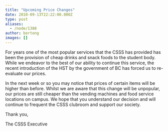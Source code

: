 ```yaml
---
title: "Upcoming Price Changes"
date: 2010-09-13T22:22:00.000Z
type: post
aliases:
  - /node/1388
author: bertong
images: []
---
```


<div class="field field-name-body field-type-text-with-summary field-label-hidden"><div class="field-items"><div class="field-item even"><p>For years one of the most popular services that the CSSS has provided has been the provision of cheap drinks and snack foods to the student body. While we endeavor to the best of our ability to continue this service, the recent introduction of the HST by the government of BC has forced us to re-evaluate our prices.</p>
<p>In the next week or so you may notice that prices of certain items will be higher than before. Whilst we are aware that this change will be unpopular, our prices are still cheaper than the vending machines and food service locations on campus. We hope that you understand our decision and will continue to frequent the CSSS clubroom and support our society.</p>
<p>Thank you,</p>
<p>The CSSS Executive</p>
</div></div></div>    <footer>
          </footer>
